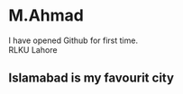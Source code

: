 # M.Ahmad
I have opened Github for first time.
<br>
RLKU Lahore
<br>
<h2> Islamabad is my favourit city </h2>
